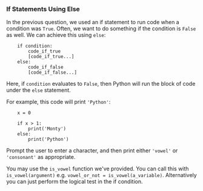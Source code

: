 ### If Statements Using Else

In the previous question, we used an if statement to run code when a
condition was `True`. Often, we want to do something if the condition is
`False` as well. We can achieve this using `else`:

        if condition:
            code_if_true
            [code_if_true...]
        else:
            code_if_false
            [code_if_false...]

Here, if `condition` evaluates to `False`, then Python will run the
block of code under the `else` statement.

For example, this code will print `'Python'`:

        x = 0

        if x > 1:
            print('Monty')
        else:
            print('Python')

Prompt the user to enter a character, and then print either `'vowel'` or
`'consonant'` as appropriate.

You may use the `is_vowel` function we\'ve provided. You can call this
with `is_vowel(argument)` e.g. `vowel_or_not = is_vowel(a_variable)`.
Alternatively you can just perform the logical test in the if condition.
